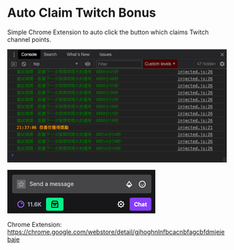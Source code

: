 Auto Claim Twitch Bonus
========================

Simple Chrome Extension to auto click the button which claims Twitch channel points.

![](/screenshots/dev-console.png)

![](/screenshots/chat-container.png)


Chrome Extension: https://chrome.google.com/webstore/detail/gjhoghnlnfbcacnbfagcbfdmjejebaje
